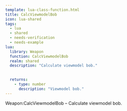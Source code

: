 ```yaml
---
template: lua-class-function.html
title: CalcViewmodelBob
icon: lua-shared
tags:
  - lua
  - shared
  - needs-verification
  - needs-example
lua:
  library: Weapon
  function: CalcViewmodelBob
  realm: shared
  description: "Calculate viewmodel bob."
  
  
  returns:
    - type: number
      description: "Viewmodel bob."
---
```


<div class="lua__search__keywords">
Weapon:CalcViewmodelBob &#x2013; Calculate viewmodel bob.
</div>
